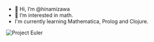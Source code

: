- 👋 Hi, I’m @hinamizawa
- 👀 I’m interested in math. 
- I'm currently learning Mathematica, Prolog and Clojure.

![Project Euler](https://projecteuler.net/profile/sailaphair.png)



<!---
hinamizawa/hinamizawa is a ✨ special ✨ repository because its `README.md` (this file) appears on your GitHub profile.
You can click the Preview link to take a look at your changes.
--->
